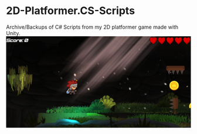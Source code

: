 # 2D-Platformer.CS-Scripts
Archive/Backups of C# Scripts from my 2D platformer game made with Unity.
![Screenshot](2d.png)
